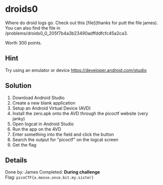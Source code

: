 # droids0
Where do droid logs go. Check out this [file](thanks for putt the file james). You can also find the file in /problems/droids0_0_205f7b4a3b23490adffddfcfc45a2ca3.

Worth 300 points.

## Hint
Try using an emulator or device
https://developer.android.com/studio


## Solution
1. Download Android Studio
2. Create a new blank application
3. Setup an Android Virtual Device (AVD)
4. Install the zero.apk onto the AVD through the picoctf website (very janky)
5. Open logcat in Android Studio
6. Run the app on the AVD
7. Enter something into the field and click the button
8. Search the output for "picoctf" on the logcat screen
9. Get the flag

## Details
Done by: James
Completed: **During challenge**  
Flag: `picoCTF{a.moose.once.bit.my.sister}`